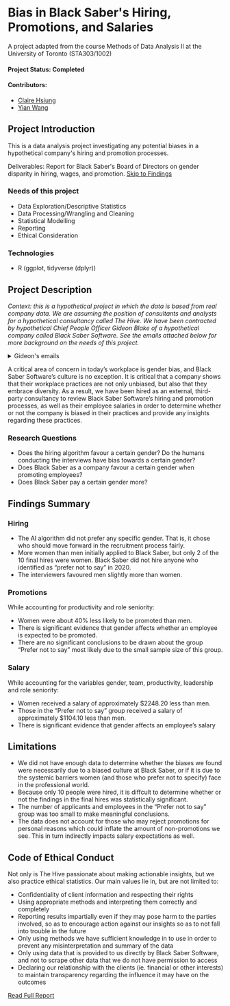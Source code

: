 # Bias in Black Saber's Hiring, Promotions, and Salaries
A project adapted from the course Methods of Data Analysis II at the University of Toronto (STA303/1002)
#### Project Status: Completed
#### Contributors: 
* [Claire Hsiung](https://github.com/claire-hsiung)
* [Yian Wang](https://github.com/yian-wang)

## Project Introduction
This is a data analysis project investigating any potential biases in a hypothetical company's hiring and promotion processes. 

Deliverables: Report for Black Saber's Board of Directors on gender disparity in hiring, wages, and promotion.
[Skip to Findings](https://github.com/yian-wang/black-saber/blob/main/README.md#findings-summary)

### Needs of this project
- Data Exploration/Descriptive Statistics
- Data Processing/Wrangling and Cleaning
- Statistical Modelling
- Reporting
- Ethical Consideration

### Technologies
* R (ggplot, tidyverse (dplyr))

## Project Description
*Context: this is a hypothetical project in which the data is based from real company data. We are assuming the position of consultants and analysts for a hypothetical consultancy called The Hive. We have been contracted by hypothetical Chief People Officer Gideon Blake of a hypothetical company called Black Saber Software. See the emails attached below for more background on the needs of this project.*

<details>
<summary>Gideon's emails</summary>
<img src="https://github.com/yian-wang/black-saber/blob/main/images/email-1.png?raw=true" width="50%">
<img src="https://github.com/yian-wang/black-saber/blob/main/images/email-2.png?raw=true" width="50%">
</details>

A critical area of concern in today’s workplace is gender bias, and Black Saber Software’s culture is no exception. It is critical that a company shows that their workplace practices are not only unbiased, but also that they embrace diversity. As a result, we have been hired as an external, third-party consultancy to review Black Saber Software’s hiring and promotion processes, as well as their employee salaries in order to determine whether or not the company is biased in their practices and provide any insights regarding these practices.

### Research Questions
* Does the hiring algorithm favour a certain gender? Do the humans conducting the interviews have bias towards a certain gender?
* Does Black Saber as a company favour a certain gender when promoting employees? 
* Does Black Saber pay a certain gender more?


## Findings Summary

### Hiring
* The AI algorithm did not prefer any specific gender. That is, it chose who should move forward in the recruitment process fairly.
* More women than men initially applied to Black Saber, but only 2 of the 10 final hires were women. Black Saber did not hire anyone who identified as “prefer not to say” in 2020.
* The interviewers favoured men slightly more than women.

### Promotions 
While accounting for productivity and role seniority:
* Women were about 40% less likely to be promoted than men.
* There is significant evidence that gender affects whether an employee is expected to be promoted.
* There are no significant conclusions to be drawn about the group “Prefer not to say” most likely due to the small sample size of this group.

### Salary
While accounting for the variables gender, team, productivity, leadership and role seniority:
* Women received a salary of approximately $2248.20 less than men.
* Those in the “Prefer not to say” group received a salary of approximately $1104.10 less
than men.
* There is significant evidence that gender affects an employee’s salary

## Limitations
* We did not have enough data to determine whether the biases we found were necessarily due to a biased culture at Black Saber, or if it is due to the systemic barriers women (and those who prefer not to specify) face in the professional world.
* Because only 10 people were hired, it is diffcult to determine whether or not the findings in the final hires was statistically significant.
* The number of applicants and employees in the “Prefer not to say” group was too small to make meaningful conclusions.
* The data does not account for those who may reject promotions for personal reasons which could inflate the amount of non-promotions we see. This in turn indirectly impacts salary expectations as well.

## Code of Ethical Conduct
Not only is The Hive passionate about making actionable insights, but we also practice ethical statistics. Our main values lie in, but are not limited to:
* Confidentiality of client information and respecting their rights
* Using appropriate methods and interpreting them correctly and completely
* Reporting results impartially even if they may pose harm to the parties involved, so as to encourage action against our insights so as to not fall into trouble in the future
* Only using methods we have sufficient knowledge in to use in order to prevent any misinterpretation and summary of the data
* Only using data that is provided to us directly by Black Saber Software, and not to scrape other data that we do not have permission to access
* Declaring our relationship with the clients (ie. financial or other interests) to maintain transparency regarding the influence it may have on the outcomes

[Read Full Report](https://github.com/claire-hsiung/Analying-Black-Saber/blob/main/black-saber-final.pdf)
